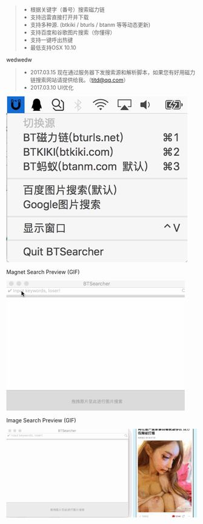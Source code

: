 > * 根据关键字（番号）搜索磁力链
> * 支持迅雷直接打开并下载
> * 支持多种源. (btkiki / bturls / btanm 等等动态更新)
> * 支持百度和谷歌图片搜索（你懂得）
> * 支持一键呼出热键
> * 最低支持OSX 10.10




wedwedw
> * 2017.03.15 现在通过服务器下发搜索源和解析脚本，如果您有好用磁力链搜索网站请提供给我。（titd@qq.com）
> * 2017.03.10 UI优化









![image](https://github.com/titman/Pictures-of-the-warehouse/blob/master/BTSearcher2.png?raw=false)

Magnet Search Preview (GIF)

![image](https://github.com/titman/Pictures-of-the-warehouse/blob/master/BTSearcher1.gif?raw=false)  

Image Search Preview (GIF)

![image](https://github.com/titman/Pictures-of-the-warehouse/blob/master/BTSearcher3.gif?raw=false)  
